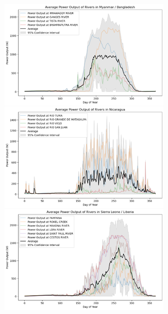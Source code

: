 ![Power Potential of East Asian Rivers](site_ea.png)
![Power Potential of South American Rivers](site_sa.png)
![Power Potential of West African Rivers](site_wa.png)